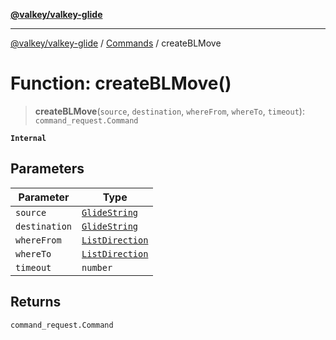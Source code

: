 [**@valkey/valkey-glide**](../../README.md)

***

[@valkey/valkey-glide](../../modules.md) / [Commands](../README.md) / createBLMove

# Function: createBLMove()

> **createBLMove**(`source`, `destination`, `whereFrom`, `whereTo`, `timeout`): `command_request.Command`

**`Internal`**

## Parameters

| Parameter | Type |
| ------ | ------ |
| `source` | [`GlideString`](../../BaseClient/type-aliases/GlideString.md) |
| `destination` | [`GlideString`](../../BaseClient/type-aliases/GlideString.md) |
| `whereFrom` | [`ListDirection`](../enumerations/ListDirection.md) |
| `whereTo` | [`ListDirection`](../enumerations/ListDirection.md) |
| `timeout` | `number` |

## Returns

`command_request.Command`
